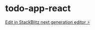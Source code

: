# todo-app-react

[Edit in StackBlitz next generation editor ⚡️](https://stackblitz.com/~/github.com/Tassnim-AbouZaid/todo-app-react)